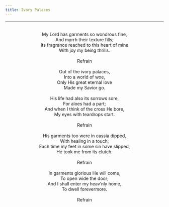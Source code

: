 ```yaml
---
title: Ivory Palaces
---
```


---
<center>
<br/>
My Lord has garments so wondrous fine,<br/>
And myrrh their texture fills;<br/>
Its fragrance reached to this heart of mine<br/>
With joy my being thrills.<br/>
<br/>
Refrain<br/>
<br/>
Out of the ivory palaces,<br/>
Into a world of woe,<br/>
Only His great eternal love<br/>
Made my Savior go.<br/>
<br/>
His life had also its sorrows sore,<br/>
For aloes had a part;<br/>
And when I think of the cross He bore,<br/>
My eyes with teardrops start.<br/>
<br/>
Refrain<br/>
<br/>
His garments too were in cassia dipped,<br/>
With healing in a touch;<br/>
Each time my feet in some sin have slipped,<br/>
He took me from its clutch.<br/>
<br/>
Refrain<br/>
<br/>
In garments glorious He will come,<br/>
To open wide the door;<br/>
And I shall enter my heav’nly home,<br/>
To dwell forevermore.<br/>
<br/>
Refrain<br/>

</center>
